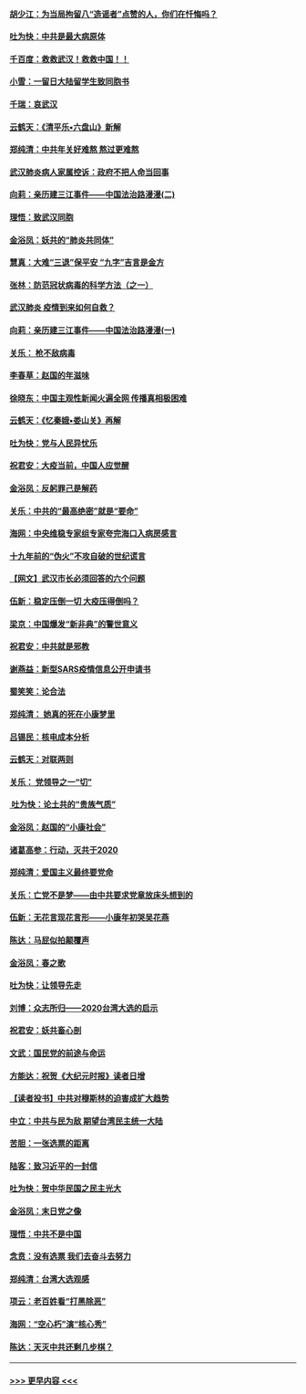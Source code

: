 #### [胡少江：为当局拘留八“造谣者”点赞的人，你们在忏悔吗？](../pages/nsc993/n11836801.md?t=02012011) 
#### [吐为快：中共是最大病原体](../pages/nsc993/n11836748.md?t=02012011) 
#### [千百度：救救武汉！救救中国！！](../pages/nsc993/n11836145.md?t=02012011) 
#### [小雪：一留日大陆留学生致同胞书](../pages/nsc993/n11834624.md?t=02012011) 
#### [千瑞：哀武汉](../pages/nsc993/n11833647.md?t=02012011) 
#### [云鹤天：《清平乐▪六盘山》新解](../pages/nsc993/n11833611.md?t=02012011) 
#### [郑纯清：中共年关好难熬 熬过更难熬](../pages/nsc993/n11833489.md?t=02012011) 
#### [武汉肺炎病人家属控诉：政府不把人命当回事](../pages/nsc993/n11833205.md?t=02012011) 
#### [向莉：亲历建三江事件——中国法治路漫漫(二)](../pages/nsc993/n11829102.md?t=02012011) 
#### [理悟：致武汉同胞](../pages/nsc993/n11831522.md?t=02012011) 
#### [金浴凤：妖共的“肺炎共同体”](../pages/nsc993/n11829448.md?t=02012011) 
#### [慧真：大难“三退”保平安 “九字”吉言是金方](../pages/nsc993/n11829501.md?t=02012011) 
#### [张林：防范冠状病毒的科学方法（之一）](../pages/nsc993/n11828618.md?t=02012011) 
#### [武汉肺炎 疫情到来如何自救？](../pages/nsc993/n11827632.md?t=02012011) 
#### [向莉：亲历建三江事件——中国法治路漫漫(一)](../pages/nsc993/n11827190.md?t=02012011) 
#### [关乐： 枪不敌病毒](../pages/nsc993/n11826746.md?t=02012011) 
#### [李春草：赵国的年滋味](../pages/nsc993/n11826321.md?t=02012011) 
#### [徐晓东：中国主观性新闻火遍全网 传播真相极困难](../pages/nsc993/n11826508.md?t=02012011) 
#### [云鹤天：《忆秦娥▪娄山关》再解](../pages/nsc993/n11824682.md?t=02012011) 
#### [吐为快：党与人民异忧乐](../pages/nsc993/n11824660.md?t=02012011) 
#### [祝君安：大疫当前，中国人应觉醒](../pages/nsc993/n11821946.md?t=02012011) 
#### [金浴凤：反躬罪己是解药](../pages/nsc993/n11820280.md?t=02012011) 
#### [关乐：中共的“最高绝密”就是“要命”](../pages/nsc993/n11816946.md?t=02012011) 
#### [海网：中央维稳专家组专家夸完海口入病房感言](../pages/nsc993/n11815138.md?t=02012011) 
#### [十九年前的“伪火”不攻自破的世纪谎言](../pages/nsc993/n11813238.md?t=02012011) 
#### [【网文】武汉市长必须回答的六个问题](../pages/nsc993/n11813848.md?t=02012011) 
#### [伍新：稳定压倒一切 大疫压得倒吗？](../pages/nsc993/n11812634.md?t=02012011) 
#### [梁京：中国爆发“新非典”的警世意义](../pages/nsc993/n11812554.md?t=02012011) 
#### [祝君安：中共就是邪教](../pages/nsc993/n11812431.md?t=02012011) 
#### [谢燕益：新型SARS疫情信息公开申请书](../pages/nsc993/n11808840.md?t=02012011) 
#### [蜀笑笑：论合法](../pages/nsc993/n11808064.md?t=02012011) 
#### [郑纯清： 她真的死在小康梦里](../pages/nsc993/n11806623.md?t=02012011) 
#### [吕锡民：核电成本分析](../pages/nsc993/n11806284.md?t=02012011) 
#### [云鹤天：对联两则](../pages/nsc993/n11805957.md?t=02012011) 
#### [关乐： 党领导之一“切”](../pages/nsc993/n11804505.md?t=02012011) 
#### [ 吐为快：论土共的“贵族气质”](../pages/nsc993/n11804490.md?t=02012011) 
#### [金浴凤：赵国的“小康社会”](../pages/nsc993/n11804452.md?t=02012011) 
#### [诸葛高参：行动，灭共于2020](../pages/nsc993/n11804120.md?t=02012011) 
#### [郑纯清：爱国主义最终要党命](../pages/nsc993/n11802197.md?t=02012011) 
#### [关乐：亡党不是梦——由中共要求党章放床头想到的](../pages/nsc993/n11802156.md?t=02012011) 
#### [伍新：无花言现花言形——小康年初哭吴花燕](../pages/nsc993/n11800044.md?t=02012011) 
#### [陈达：马屁似拍颠覆声](../pages/nsc993/n11800010.md?t=02012011) 
#### [金浴凤：春之歌](../pages/nsc993/n11797687.md?t=02012011) 
#### [吐为快：让领导先走](../pages/nsc993/n11797512.md?t=02012011) 
#### [刘博：众志所归——2020台湾大选的启示](../pages/nsc993/n11796878.md?t=02012011) 
#### [祝君安：妖共畜心剖](../pages/nsc993/n11794273.md?t=02012011) 
#### [文武：国民党的前途与命运](../pages/nsc993/n11794198.md?t=02012011) 
#### [方能达：祝贺《大纪元时报》读者日增](../pages/nsc993/n11793807.md?t=02012011) 
#### [【读者投书】中共对穆斯林的迫害成扩大趋势](../pages/nsc993/n11791371.md?t=02012011) 
#### [中立：中共与民为敌 期望台湾民主统一大陆](../pages/nsc993/n11790392.md?t=02012011) 
#### [苦胆：一张选票的距离](../pages/nsc993/n11788914.md?t=02012011) 
#### [陆客：致习近平的一封信](../pages/nsc993/n11788867.md?t=02012011) 
#### [吐为快：贺中华民国之民主光大](../pages/nsc993/n11788618.md?t=02012011) 
#### [金浴凤：末日党之像](../pages/nsc993/n11787475.md?t=02012011) 
#### [理悟：中共不是中国](../pages/nsc993/n11787463.md?t=02012011) 
#### [念贲：没有选票  我们去奋斗去努力](../pages/nsc993/n11787398.md?t=02012011) 
#### [郑纯清：台湾大选观感](../pages/nsc993/n11786210.md?t=02012011) 
#### [项云：老百姓看“打黑除恶”](../pages/nsc993/n11785398.md?t=02012011) 
#### [海网：“空心朽”演“核心秀”](../pages/nsc993/n11783874.md?t=02012011) 
#### [陈达：天灭中共还剩几步棋？](../pages/nsc993/n11783719.md?t=02012011) 

----
#### [ >>> 更早内容 <<< ](../indexes/nsc993-earlier.md)
